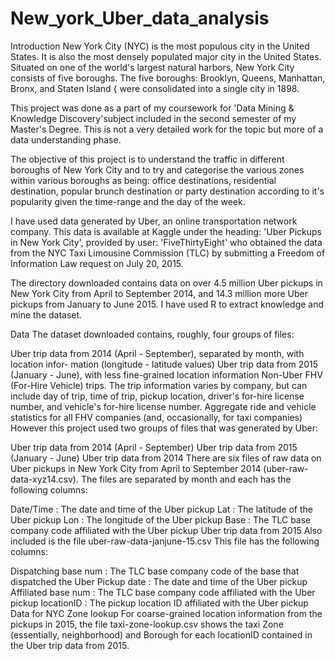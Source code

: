 # New_york_Uber_data_analysis

Introduction
New York City (NYC) is the most populous city in the United States. It is also the most densely populated major city in the United States. Situated on one of the world's largest natural harbors, New York City consists of five boroughs. The five boroughs: Brooklyn, Queens, Manhattan, Bronx, and Staten Island { were consolidated into a single city in 1898.

This project was done as a part of my coursework for 'Data Mining & Knowledge Discovery'subject included in the second semester of my Master's Degree. This is not a very detailed work for the topic but more of a data understanding phase.

The objective of this project is to understand the traffic in different boroughs of New York City and to try and categorise the various zones within various boroughs as being: office destinations, residential destination, popular brunch destination or party destination according to it's popularity given the time-range and the day of the week.

I have used data generated by Uber, an online transportation network company. This data is available at Kaggle under the heading: 'Uber Pickups in New York City', provided by user: 'FiveThirtyEight' who obtained the data from the NYC Taxi Limousine Commission (TLC) by submitting a Freedom of Information Law request on July 20, 2015.

The directory downloaded contains data on over 4.5 million Uber pickups in New York City from April to September 2014, and 14.3 million more Uber pickups from January to June 2015. I have used R to extract knowledge and mine the dataset.

Data
The dataset downloaded contains, roughly, four groups of files:

Uber trip data from 2014 (April - September), separated by month, with location infor- mation (longitude - latitude values)
Uber trip data from 2015 (January - June), with less fine-grained location information
Non-Uber FHV (For-Hire Vehicle) trips. The trip information varies by company, but can include day of trip, time of trip, pickup location, driver's for-hire license number, and vehicle's for-hire license number.
Aggregate ride and vehicle statistics for all FHV companies (and, occasionally, for taxi companies)
However this project used two groups of files that was generated by Uber:

Uber trip data from 2014 (April - September)
Uber trip data from 2015 (January - June)
Uber trip data from 2014
There are six files of raw data on Uber pickups in New York City from April to September 2014 (uber-raw-data-xyz14.csv). The files are separated by month and each has the following columns:

Date/Time : The date and time of the Uber pickup
Lat : The latitude of the Uber pickup
Lon : The longitude of the Uber pickup
Base : The TLC base company code affiliated with the Uber pickup
Uber trip data from 2015
Also included is the file uber-raw-data-janjune-15.csv This file has the following columns:

Dispatching base num : The TLC base company code of the base that dispatched the Uber
Pickup date : The date and time of the Uber pickup
Affiliated base num : The TLC base company code affiliated with the Uber pickup
locationID : The pickup location ID affiliated with the Uber pickup
Data for NYC Zone lookup
For coarse-grained location information from the pickups in 2015, the file taxi-zone-lookup.csv shows the taxi Zone (essentially, neighborhood) and Borough for each locationID contained in the Uber trip data from 2015.
